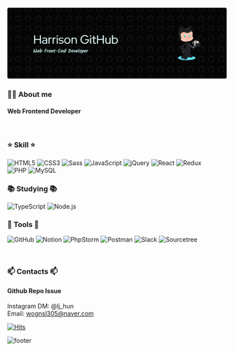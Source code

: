 <div align="center">

![header](https://github.com/git-Harrison/git-Harrison/blob/main/header-image.png)

</div>

### 👩‍💻 About me 

#### Web Frontend Developer
<br>

### ⭐ Skill ⭐
![HTML5](https://img.shields.io/badge/-HTML5-E34F26?style=flat-square&logo=html5&logoColor=white)
![CSS3](https://img.shields.io/badge/-CSS3-1572B6?style=flat-square&logo=css3&logoColor=white)
![Sass](https://img.shields.io/badge/-Sass-CC6699?style=flat-square&logo=sass&logoColor=white)
![JavaScript](https://img.shields.io/badge/-JavaScript-F7DF1E?style=flat-square&logo=javascript&logoColor=black)
![jQuery](https://img.shields.io/badge/-jQuery-0769AD?style=flat-square&logo=jquery&logoColor=white)
![React](https://img.shields.io/badge/-React-61DAFB?style=flat-square&logo=react&logoColor=black) 
![Redux](https://img.shields.io/badge/-Redux-764ABC?style=flat-square&logo=redux&logoColor=white) <br>
![PHP](https://img.shields.io/badge/-PHP-777BB4?style=flat-square&logo=php&logoColor=white)
![MySQL](https://img.shields.io/badge/-MySQL-4479A1?style=flat-square&logo=mysql&logoColor=white)
<br>

### 📚 Studying 📚
![TypeScript](https://img.shields.io/badge/-TypeScript-3178C6?style=flat-square&logo=typescript&logoColor=white)
![Node.js](https://img.shields.io/badge/-Node.js-339933?style=flat-square&logo=node.js&logoColor=white)
<br>

### 🔧 Tools 🔧
![GitHub](https://img.shields.io/badge/-GitHub-181717?style=flat-square&logo=github&logoColor=white)
![Notion](https://img.shields.io/badge/-Notion-black?style=flat-square&logo=notion&logoColor=white)
![PhpStorm](https://img.shields.io/badge/-PhpStorm-143?style=flat-square&logo=phpstorm&logoColor=white)
![Postman](https://img.shields.io/badge/-Postman-FF6C37?style=flat-square&logo=postman&logoColor=white)
![Slack](https://img.shields.io/badge/-Slack-4A154B?style=flat-square&logo=slack&logoColor=white)
![Sourcetree](https://img.shields.io/badge/-Sourcetree-0052CC?style=flat-square&logo=sourcetree&logoColor=white)

<br>

### 📫 Contacts 📫
#### Github Repo Issue
Instagram DM: @lj_hun <br>
Email: [wognsl305@naver.com](mailto:wognsl305@naver.com)
<br>

[![Hits](https://hits.seeyoufarm.com/api/count/incr/badge.svg?url=https%3A%2F%2Fgithub.com%2Fgit-Harrison&count_bg=%23636366&title_bg=%23555555&icon=github.svg&icon_color=%23E7E7E7&title=Visitor+Count&edge_flat=false)](https://hits.seeyoufarm.com)
<br>



![footer](https://capsule-render.vercel.app/api?type=wave&color=gradient&height=150&section=footer)
